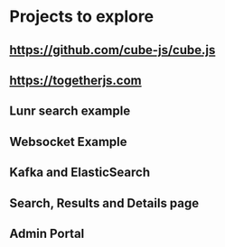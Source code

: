 # Projects to explore

## https://github.com/cube-js/cube.js

## https://togetherjs.com

## Lunr search example

## Websocket Example

## Kafka and ElasticSearch

## Search, Results and Details page

## Admin Portal
